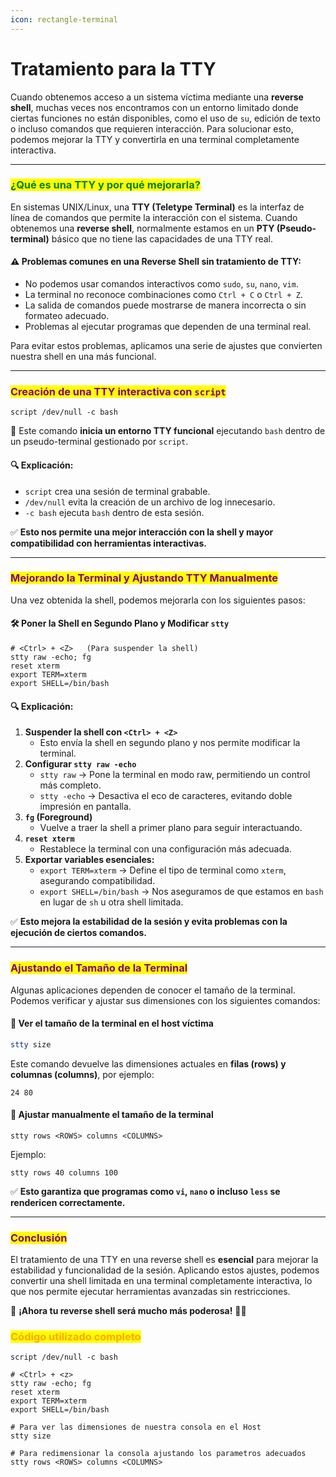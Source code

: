 ```yaml
---
icon: rectangle-terminal
---
```


# Tratamiento para la TTY

Cuando obtenemos acceso a un sistema víctima mediante una **reverse shell**, muchas veces nos encontramos con un entorno limitado donde ciertas funciones no están disponibles, como el uso de `su`, edición de texto o incluso comandos que requieren interacción. Para solucionar esto, podemos mejorar la TTY y convertirla en una terminal completamente interactiva.

***

### <mark style="color:green;">**¿Qué es una TTY y por qué mejorarla?**</mark>

En sistemas UNIX/Linux, una **TTY (Teletype Terminal)** es la interfaz de línea de comandos que permite la interacción con el sistema. Cuando obtenemos una **reverse shell**, normalmente estamos en un **PTY (Pseudo-terminal)** básico que no tiene las capacidades de una TTY real.

#### ⚠️ **Problemas comunes en una Reverse Shell sin tratamiento de TTY:**

* No podemos usar comandos interactivos como `sudo`, `su`, `nano`, `vim`.
* La terminal no reconoce combinaciones como `Ctrl + C` o `Ctrl + Z`.
* La salida de comandos puede mostrarse de manera incorrecta o sin formateo adecuado.
* Problemas al ejecutar programas que dependen de una terminal real.

Para evitar estos problemas, aplicamos una serie de ajustes que convierten nuestra shell en una más funcional.

***

### <mark style="color:purple;">**Creación de una TTY interactiva con**</mark><mark style="color:purple;">**&#x20;**</mark><mark style="color:purple;">**`script`**</mark>

```shell
script /dev/null -c bash
```

📌 Este comando **inicia un entorno TTY funcional** ejecutando `bash` dentro de un pseudo-terminal gestionado por `script`.

#### 🔍 **Explicación:**

* `script` crea una sesión de terminal grabable.
* `/dev/null` evita la creación de un archivo de log innecesario.
* `-c bash` ejecuta `bash` dentro de esta sesión.

✅ **Esto nos permite una mejor interacción con la shell y mayor compatibilidad con herramientas interactivas.**

***

### <mark style="color:purple;">**Mejorando la Terminal y Ajustando TTY Manualmente**</mark>

Una vez obtenida la shell, podemos mejorarla con los siguientes pasos:

#### 🛠️ **Poner la Shell en Segundo Plano y Modificar `stty`**

```shell
# <Ctrl> + <Z>   (Para suspender la shell)
stty raw -echo; fg
reset xterm
export TERM=xterm
export SHELL=/bin/bash
```

#### 🔍 **Explicación:**

1. **Suspender la shell con `<Ctrl> + <Z>`**
   * Esto envía la shell en segundo plano y nos permite modificar la terminal.
2. **Configurar `stty raw -echo`**
   * `stty raw` -> Pone la terminal en modo raw, permitiendo un control más completo.
   * `stty -echo` -> Desactiva el eco de caracteres, evitando doble impresión en pantalla.
3. **`fg` (Foreground)**
   * Vuelve a traer la shell a primer plano para seguir interactuando.
4. **`reset xterm`**
   * Restablece la terminal con una configuración más adecuada.
5. **Exportar variables esenciales:**
   * `export TERM=xterm` → Define el tipo de terminal como `xterm`, asegurando compatibilidad.
   * `export SHELL=/bin/bash` → Nos aseguramos de que estamos en `bash` en lugar de `sh` u otra shell limitada.

✅ **Esto mejora la estabilidad de la sesión y evita problemas con la ejecución de ciertos comandos.**

***

### <mark style="color:purple;">**Ajustando el Tamaño de la Terminal**</mark>

Algunas aplicaciones dependen de conocer el tamaño de la terminal. Podemos verificar y ajustar sus dimensiones con los siguientes comandos:

#### 📏 **Ver el tamaño de la terminal en el host víctima**

```sh
stty size
```

Este comando devuelve las dimensiones actuales en **filas (rows) y columnas (columns)**, por ejemplo:

```shell
24 80
```

#### 🔄 **Ajustar manualmente el tamaño de la terminal**

```shell
stty rows <ROWS> columns <COLUMNS>
```

Ejemplo:

```shell
stty rows 40 columns 100
```

✅ **Esto garantiza que programas como `vi`, `nano` o incluso `less` se rendericen correctamente.**

***

### <mark style="color:purple;">**Conclusión**</mark>

El tratamiento de una TTY en una reverse shell es **esencial** para mejorar la estabilidad y funcionalidad de la sesión. Aplicando estos ajustes, podemos convertir una shell limitada en una terminal completamente interactiva, lo que nos permite ejecutar herramientas avanzadas sin restricciones.

🚀 **¡Ahora tu reverse shell será mucho más poderosa!** 🏴‍☠️

### <mark style="color:orange;">Código utilizado completo</mark>

```shell
script /dev/null -c bash
```

```shell
# <Ctrl> + <z>
stty raw -echo; fg
reset xterm
export TERM=xterm
export SHELL=/bin/bash

# Para ver las dimensiones de nuestra consola en el Host
stty size

# Para redimensionar la consola ajustando los parametros adecuados
stty rows <ROWS> columns <COLUMNS>
```

